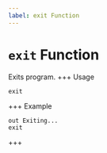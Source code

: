 ```yaml
---
label: exit Function
---
```

# `exit` Function

Exits program.
+++ Usage
```
exit
```
+++ Example
```
out Exiting...
exit
```
+++